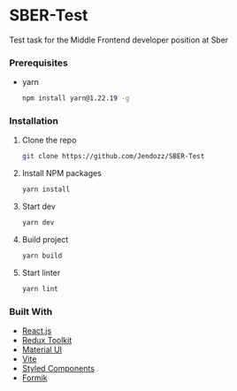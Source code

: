 # SBER-Test

Test task for the Middle Frontend developer position at Sber

### Prerequisites

-   yarn
    ```sh
    npm install yarn@1.22.19 -g
    ```

### Installation

1. Clone the repo
    ```sh
    git clone https://github.com/Jendozz/SBER-Test
    ```
2. Install NPM packages
    ```sh
    yarn install
    ```
3. Start dev
    ```sh
    yarn dev
    ```
4. Build project
    ```sh
    yarn build
    ```
5. Start linter
    ```sh
    yarn lint
    ```

### Built With

-   [React.js](https://react.dev/)
-   [Redux Toolkit](https://redux-toolkit.js.org/)
-   [Material UI](https://mui.com/)
-   [Vite](https://vitejs.dev/)
-   [Styled Components](https://styled-components.com/)
-   [Formik](https://formik.org/)
